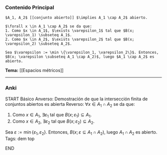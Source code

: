 ### Contenido Principal

```ad-proposition
$A_1, A_2$ [[conjunto abierto]] $\implies A_1 \cap A_2$ abierto.
```

```ad-proof
$\forall x \in A_1 \cap A_2$ se da que:
1. Como $x \in A_1$, $\exists \varepsilon_1$ tal que $B(x; \varepsilon_1) \subseteq A_1$.
2. Como $x \in A_2$, $\exists \varepsilon_2$ tal que $B(x; \varepsilon_2) \subseteq A_2$.

Sea $\varepsilon := \min \{\varepsilon_1, \varepsilon_2\}$. Entonces, $B(x; \varepsilon \subseteq A_1 \cap A_2)$, luego $A_1 \cap A_2$ es abierto.
```

**Tema:** [[Espacios métricos]]

---
### Anki

START
Básico
Anverso: Demostración de que la intersección finita de conjuntos abiertos es abierta
Reverso: $\forall x \in A_1 \cap A_2$ se da que:
1. Como $x \in A_1$, $\exists \varepsilon_1$ tal que $B(x; \varepsilon_1) \subseteq A_1$.
2. Como $x \in A_2$, $\exists \varepsilon_2$ tal que $B(x; \varepsilon_2) \subseteq A_2$.

Sea $\varepsilon := \min \{\varepsilon_1, \varepsilon_2\}$. Entonces, $B(x; \varepsilon \subseteq A_1 \cap A_2)$, luego $A_1 \cap A_2$ es abierto.
Tags: dem top
<!--ID: 1727083427844-->
END